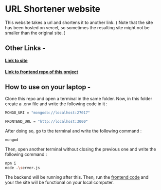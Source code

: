 # URL Shortener website

This website takes a url and shortens it to another link.
( Note that the site has been hosted on vercel, so sometimes the resulting site might not be smaller than the original site. )

## Other Links - 
#### [Link to site](https://url-beta-nine.vercel.app/)
#### [Link to frontend repo of this project](https://github.com/Siddhant-Baranwal/urlFrontend)

## How to use on your laptop - 
Clone this repo and open a terminal in the same folder. Now, in this folder create a .env file and write the following code in it :
```bash
MONGO_URI = "mongodb://localhost:27017"

FRONTEND_URL = "http://localhost:3000"
```

After doing so, go to the terminal and write the following command :
```bash
mongod
```

Then, open another terminal without closing the previous one and write the following command :
```bash
npm i
node .\server.js
```

The backend will be running after this. 
Then, run the [frontend code](https://github.com/Siddhant-Baranwal/urlFrontend) and your the site will be functional on your local computer.